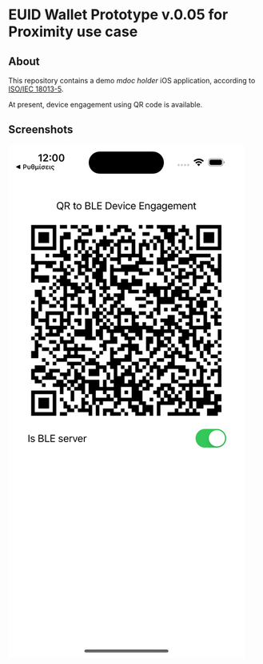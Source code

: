 # EUID Wallet Prototype v.0.05 for Proximity use case

## About

This repository contains a demo *mdoc holder* iOS application, according to [ISO/IEC 18013-5](https://www.iso.org/standard/69084.html).

At present, device engagement using QR code is available.

## Screenshots

![Device engagement](mdoc-holderTests/Screenshots/SimulatorScreenshotDemoApp1.png)
